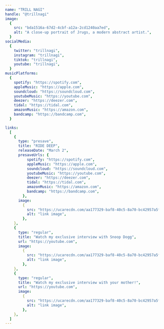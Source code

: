 ```yaml
---
name: "TRILL NAGI"
handle: "@trillnagi"
image:
  {
    src: "bda1516a-67d2-4cbf-a12a-2cd1240aa7ed",
    alt: "A close-up portrait of Jrugs, a modern abstract artist.",
  }
socialMedia:
  {
    twitter: "trillnagi",
    instagram: "trillnagi",
    tiktok: "trillnagi",
    youtube: "trillnagi",
  }
musicPlatforms:
  {
    spotify: "https://spotify.com",
    appleMusic: "https://apple.com",
    soundcloud: "https://soundcloud.com",
    youtubeMusic: "https://youtube.com",
    deezer: "https://deezer.com",
    tidal: "https://tidal.com",
    amazonMusic: "https://amazon.com",
    bandcamp: "https://bandcamp.com",
  }

links:
  [
    {
      type: "presave",
      title: "RIDE DEEP",
      releaseDate: "March 2",
      presaveUrls: {
          spotify: "https://spotify.com",
          appleMusic: "https://apple.com",
          soundcloud: "https://soundcloud.com",
          youtubeMusic: "https://youtube.com",
          deezer: "https://deezer.com",
          tidal: "https://tidal.com",
          amazonMusic: "https://amazon.com",
          bandcamp: "https://bandcamp.com",
        },
      image:
        {
          src: "https://ucarecdn.com/aa177329-baf8-40c5-8a70-bc42957a5f1c/-/scale_crop/500x500/smart/",
          alt: "link image",
        },
    },
    {
      type: "regular",
      title: "Watch my exclusive interview with Snoop Dogg",
      url: "https://youtube.com",
      image:
        {
          src: "https://ucarecdn.com/aa177329-baf8-40c5-8a70-bc42957a5f1c/-/scale_crop/500x500/smart/",
          alt: "link image",
        },
    },
    {
      type: "regular",
      title: "Watch my exclusive interview with your mother!",
      url: "https://youtube.com",
      image:
        {
          src: "https://ucarecdn.com/aa177329-baf8-40c5-8a70-bc42957a5f1c/-/scale_crop/500x500/smart/",
          alt: "link image",
        },
    },
  ]
---
```

